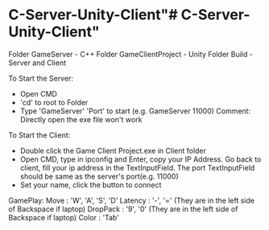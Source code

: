# C-Server-Unity-Client"# C-Server-Unity-Client" 

Folder GameServer            - C++
Folder GameClientProject  - Unity
Folder Build                       - Server and Client

To Start the Server: 
 - Open CMD 
 - 'cd' to root to Folder 
 - Type 'GameServer' 'Port' to start (e.g. GameServer 11000)
Comment: Directly open the exe file won't work

To Start the Client:
 - Double click the Game Client Project.exe in Client folder
 - Open CMD, type in ipconfig and Enter, copy your IP Address. Go back to client, fill your ip address in the TextInputField. The port TextInputField should be same as the server's    port(e.g. 11000)
 - Set your name, click the button to connect
 
GamePlay: 
Move : 'W', 'A', 'S', 'D'
Latency : '-', '=' (They are in the left side of Backspace if laptop)
DropPack : '9', '0' (They are in the left side of Backspace if laptop)
Color : 'Tab'

			       